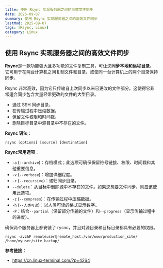 ```yaml
---
title: 使用 Rsync 实现服务器之间的高效文件同步
date: 2025-09-07
summary: 使用 Rsync 实现服务器之间的高效文件同步
lastMod: 2025-09-07
tags: [Rsync, Linux]
category: Linux
---
```


## 使用 Rsync 实现服务器之间的高效文件同步

**Rsync**是一款功能强大且多功能的文件复制工具，可让您**同步本地和远程目录**。它可用于在两台计算机之间复制文件和目录，或使同一台计算机上的两个目录保持同步。

Rsync 非常高效，因为它只传输自上次同步以来已更改的文件部分。这使得它非常适合同步包含大量经常更改的文件的大型目录。

- 通过 SSH 同步目录，
- 在传输过程中压缩数据，
- 保留文件权限和时间戳，
- 删除目标目录中源目录中不存在的文件。

**Rsync 语法：**

```undefined
rsync [options] [source] [destination]
```

**Rsync常用选项**：

- `-a` (`--archive`)：存档模式；此选项可确保保留符号链接、权限、时间戳和其他重要信息。
- `-v` (`--verbose`)：增加详细程度。
- `-r` (`--recursive`)：递归同步目录。
- `--delete`：从目标中删除源中不存在的文件。如果您想要文件同步，则应该使用此选项。
- `-z` (`--compress`)：在传输过程中压缩数据。
- `-h` (`--人类可读`)：以人类可读的格式显示数字。
- `-P`：结合`--partial`（保留部分传输的文件）和`--progress`（显示传输过程中的进度）。

确保两个服务器上都安装了 rysnc，并且对源目录和目标目录都具有必要的权限。

```
rsync -avzhP remoteuser@remote_host:/var/www/production_site/ /home/myuser/site_backup/
```

**参考链接：**

- https://cn.linux-terminal.com/?p=4264
